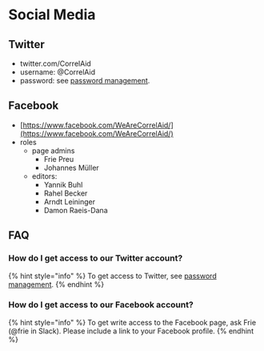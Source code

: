 # Social Media

## Twitter

* twitter.com/CorrelAid
* username: @CorrelAid&#x20;
* password: see [password management](https://app.gitbook.com/s/-Lvg\_oIb4oZtCuInS01x-887967055/wiki/communication/keybase.md).

## Facebook&#x20;

* [https://www.facebook.com/WeAreCorrelAid/](https://www.facebook.com/WeAreCorrelAid/)
* roles
  * page admins
    * Frie Preu
    * Johannes Müller
  * editors:
    * Yannik Buhl
    * Rahel Becker
    * Arndt Leininger
    * Damon Raeis-Dana

## FAQ

### How do I get access to our Twitter account?

{% hint style="info" %}
To get access to Twitter, see [password management](https://docs.correlaid.org/wiki/infrastructure/password-management).
{% endhint %}

### How do I get access to our Facebook account?

{% hint style="info" %}
To get write access to the Facebook page, ask Frie (@frie in Slack). Please include a link to your Facebook profile.&#x20;
{% endhint %}

